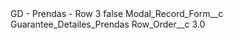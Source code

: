 <?xml version="1.0" encoding="UTF-8"?>
<CustomMetadata xmlns="http://soap.sforce.com/2006/04/metadata" xmlns:xsi="http://www.w3.org/2001/XMLSchema-instance" xmlns:xsd="http://www.w3.org/2001/XMLSchema">
    <label>GD - Prendas - Row 3</label>
    <protected>false</protected>
    <values>
        <field>Modal_Record_Form__c</field>
        <value xsi:type="xsd:string">Guarantee_Detailes_Prendas</value>
    </values>
    <values>
        <field>Row_Order__c</field>
        <value xsi:type="xsd:double">3.0</value>
    </values>
</CustomMetadata>
